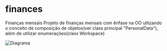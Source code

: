 # finances
Finanças mensais
Projeto de finanças mensais com ênfase na OO utlizando o conceito de composição de objetos(ver class principal "PersonalData"), além de utilizar enumerações(class Workspace)

![Diagrama](https://user-images.githubusercontent.com/93332660/159101523-79bb9464-e231-48b4-9d84-95a49e7fe97f.png)
